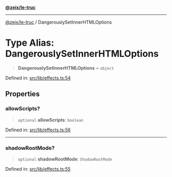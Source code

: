 [**@zeix/le-truc**](../README.md)

***

[@zeix/le-truc](../globals.md) / DangerouslySetInnerHTMLOptions

# Type Alias: DangerouslySetInnerHTMLOptions

> **DangerouslySetInnerHTMLOptions** = `object`

Defined in: [src/lib/effects.ts:54](https://github.com/zeixcom/ui-element/blob/b9ddf83c928c93d84a49a796a2342da755e4896e/src/lib/effects.ts#L54)

## Properties

### allowScripts?

> `optional` **allowScripts**: `boolean`

Defined in: [src/lib/effects.ts:56](https://github.com/zeixcom/ui-element/blob/b9ddf83c928c93d84a49a796a2342da755e4896e/src/lib/effects.ts#L56)

***

### shadowRootMode?

> `optional` **shadowRootMode**: `ShadowRootMode`

Defined in: [src/lib/effects.ts:55](https://github.com/zeixcom/ui-element/blob/b9ddf83c928c93d84a49a796a2342da755e4896e/src/lib/effects.ts#L55)

